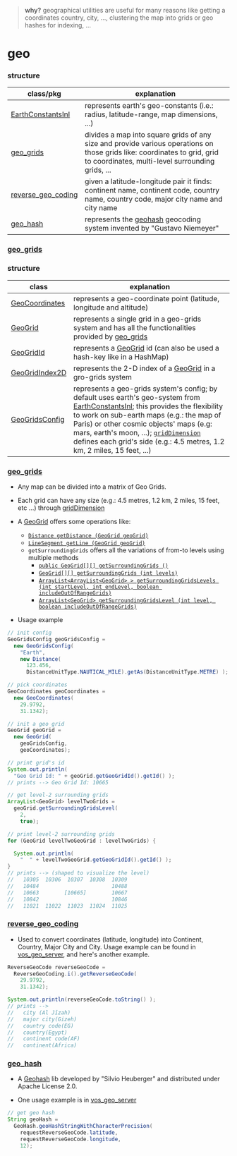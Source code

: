 
> **why?** geographical utilities are useful for many reasons like getting a coordinates country, city, ..., clustering the map into grids or geo hashes for indexing, ...

# geo

### structure

| class/pkg | explanation |
| --------- | ----------- |
| [EarthConstantsInl](https://github.com/vangav/vos_backend/blob/master/src/com/vangav/backend/geo/EarthConstantsInl.java) | represents earth's geo-constants (i.e.: radius, latitude-range, map dimensions, ...) |
| [geo_grids](https://github.com/vangav/vos_backend/tree/master/src/com/vangav/backend/geo/geo_grids) | divides a map into square grids of any size and provide various operations on those grids like: coordinates to grid, grid to coordinates, multi-level surrounding grids, ... |
| [reverse_geo_coding](https://github.com/vangav/vos_backend/tree/master/src/com/vangav/backend/geo/reverse_geo_coding) | given a latitude-longitude pair it finds: continent name, continent code, country name, country code, major city name and city name |
| [geo_hash](https://github.com/vangav/vos_backend/tree/master/src/com/vangav/backend/geo/third_party/geo_hash) | represents the [geohash](https://en.wikipedia.org/wiki/Geohash)  geocoding system invented by "Gustavo Niemeyer" |

### [geo_grids](https://github.com/vangav/vos_backend/tree/master/src/com/vangav/backend/geo/geo_grids)

### structure
    
| class | explanation |
| ----- | ----------- |
| [GeoCoordinates](https://github.com/vangav/vos_backend/blob/master/src/com/vangav/backend/geo/geo_grids/GeoCoordinates.java) | represents a geo-coordinate point (latitude, longitude and altitude) |
| [GeoGrid](https://github.com/vangav/vos_backend/blob/master/src/com/vangav/backend/geo/geo_grids/GeoGrid.java) | represents a single grid in a geo-grids system and has all the functionalities provided by [geo_grids](https://github.com/vangav/vos_backend/tree/master/src/com/vangav/backend/geo/geo_grids) |
| [GeoGridId](https://github.com/vangav/vos_backend/blob/master/src/com/vangav/backend/geo/geo_grids/GeoGridId.java) | represents a [GeoGrid](https://github.com/vangav/vos_backend/blob/master/src/com/vangav/backend/geo/geo_grids/GeoGrid.java) id (can also be used a hash-key like in a HashMap) |
| [GeoGridIndex2D](https://github.com/vangav/vos_backend/blob/master/src/com/vangav/backend/geo/geo_grids/GeoGridIndex2D.java) | represents the 2-D index of a [GeoGrid](https://github.com/vangav/vos_backend/blob/master/src/com/vangav/backend/geo/geo_grids/GeoGrid.java) in a gro-grids system |
| [GeoGridsConfig](https://github.com/vangav/vos_backend/blob/master/src/com/vangav/backend/geo/geo_grids/GeoGridsConfig.java) | represents a geo-grids system's config; by default uses earth's geo-system from [EarthConstantsInl](https://github.com/vangav/vos_backend/blob/master/src/com/vangav/backend/geo/EarthConstantsInl.java); this provides the flexibility to work on sub-earth maps (e.g.: the map of Paris) or other cosmic objects' maps (e.g: mars, earth's moon, ...); [`gridDimension`](https://github.com/vangav/vos_backend/blob/master/src/com/vangav/backend/geo/geo_grids/GeoGridsConfig.java#L160) defines each grid's side (e.g.: 4.5 metres, 1.2 km, 2 miles, 15 feet, ...) |












### [geo_grids](https://github.com/vangav/vos_backend/tree/master/src/com/vangav/backend/geo/geo_grids)

+ Any map can be divided into a matrix of Geo Grids.
+ Each grid can have any size (e.g.: 4.5 metres, 1.2 km, 2 miles, 15 feet, etc ...) through [gridDimension](https://github.com/vangav/vos_backend/blob/master/src/com/vangav/backend/geo/geo_grids/GeoGridsConfig.java#L113)
+ A [GeoGrid](https://github.com/vangav/vos_backend/blob/master/src/com/vangav/backend/geo/geo_grids/GeoGrid.java) offers some operations like:
  + [`Distance getDistance (GeoGrid geoGrid)`](https://github.com/vangav/vos_backend/blob/master/src/com/vangav/backend/geo/geo_grids/GeoGrid.java#L260)
  + [`LineSegment getLine (GeoGrid geoGrid)`](https://github.com/vangav/vos_backend/blob/master/src/com/vangav/backend/geo/geo_grids/GeoGrid.java#L308)
  + `getSurroundingGrids` offers all the variations of from-to levels using multiple methods
    + [`public GeoGrid[][] getSurroundingGrids ()`](https://github.com/vangav/vos_backend/blob/master/src/com/vangav/backend/geo/geo_grids/GeoGrid.java#L330)
    + [`GeoGrid[][] getSurroundingGrids (int levels)`](https://github.com/vangav/vos_backend/blob/master/src/com/vangav/backend/geo/geo_grids/GeoGrid.java#L352)
    + [`ArrayList<ArrayList<GeoGrid> > getSurroundingGridsLevels (int startLevel, int endLevel, boolean includeOutOfRangeGrids)`](https://github.com/vangav/vos_backend/blob/master/src/com/vangav/backend/geo/geo_grids/GeoGrid.java#L423)
    + [`ArrayList<GeoGrid> getSurroundingGridsLevel (int level, boolean includeOutOfRangeGrids)`](https://github.com/vangav/vos_backend/blob/master/src/com/vangav/backend/geo/geo_grids/GeoGrid.java#L473)

+ Usage example
```java
// init config
GeoGridsConfig geoGridsConfig =
  new GeoGridsConfig(
    "Earth",
    new Distance(
      123.456,
      DistanceUnitType.NAUTICAL_MILE).getAs(DistanceUnitType.METRE) );

// pick coordinates
GeoCoordinates geoCoordinates =
  new GeoCoordinates(
    29.9792,
    31.1342);

// init a geo grid
GeoGrid geoGrid =
  new GeoGrid(
    geoGridsConfig,
    geoCoordinates);

// print grid's id
System.out.println(
  "Geo Grid Id: " + geoGrid.getGeoGridId().getId() );
// prints --> Geo Grid Id: 10665

// get level-2 surrounding grids
ArrayList<GeoGrid> levelTwoGrids =
  geoGrid.getSurroundingGridsLevel(
    2,
    true);

// print level-2 surrounding grids
for (GeoGrid levelTwoGeoGrid : levelTwoGrids) {

  System.out.println(
    "  " + levelTwoGeoGrid.getGeoGridId().getId() );
}
// prints --> (shaped to visualize the level)
//   10305  10306  10307  10308  10309
//   10484                       10488
//   10663        [10665]        10667
//   10842                       10846
//   11021  11022  11023  11024  11025
```

### [reverse_geo_coding](https://github.com/vangav/vos_backend/tree/master/src/com/vangav/backend/geo/reverse_geo_coding)

+ Used to convert coordinates (latitude, longitude) into Continent, Country, Major City and City. Usage example can be found in [vos_geo_server](https://github.com/vangav/vos_geo_server/blob/master/app/com/vangav/vos_geo_server/controllers/reverse_geo_code/HandlerReverseGeoCode.java#L111), and here's another example.

```java
ReverseGeoCode reverseGeoCode =
  ReverseGeoCoding.i().getReverseGeoCode(
    29.9792,
    31.1342);

System.out.println(reverseGeoCode.toString() );
// prints -->
//   city (Al Jīzah)
//   major city(Gizeh)
//   country code(EG)
//   country(Egypt)
//   continent code(AF)
//   continent(Africa)
```

### [geo_hash](https://github.com/vangav/vos_backend/tree/master/src/com/vangav/backend/geo/third_party/geo_hash)

+ A [Geohash](https://en.wikipedia.org/wiki/Geohash) lib developed by "Silvio Heuberger" and distributed under Apache License 2.0.

+ One usage example is in [vos_geo_server](https://github.com/vangav/vos_geo_server/blob/master/app/com/vangav/vos_geo_server/controllers/reverse_geo_code/HandlerReverseGeoCode.java#L103)
```java
// get geo hash
String geoHash =
  GeoHash.geoHashStringWithCharacterPrecision(
    requestReverseGeoCode.latitude,
    requestReverseGeoCode.longitude,
    12);
```
